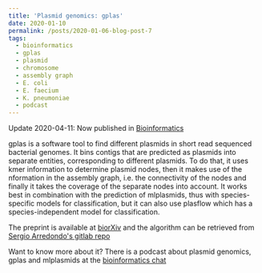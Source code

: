 ```yaml
---
title: 'Plasmid genomics: gplas'
date: 2020-01-10
permalink: /posts/2020-01-06-blog-post-7
tags:
  - bioinformatics
  - gplas
  - plasmid
  - chromosome
  - assembly graph
  - E. coli
  - E. faecium
  - K. pneumoniae
  - podcast
---
```


Update 2020-04-11: Now published in [Bioinformatics](https://academic.oup.com/bioinformatics/advance-article/doi/10.1093/bioinformatics/btaa233/5818483?guestAccessKey=dbe63461-12ea-4c06-8007-e60fe41faacd)

gplas is a software tool to find different plasmids in short read sequenced bacterial genomes. 
It bins contigs that are predicted as plasmids into separate entities, corresponding to different plasmids. 
To do that, it uses kmer information to determine plasmid nodes, then it makes use of the nformation in the assembly graph, 
i.e. the connectivity of the nodes and finally it takes the coverage of the separate nodes into account. 
It works best in combination with the prediction of mlplasmids, thus with species-specific models for 
classification, but it can also use plasflow which has a species-independent model for classification.

The preprint is available at [biorXiv](https://www.biorxiv.org/content/10.1101/835900v1) and the algorithm can be 
retrieved from [Sergio Arredondo's gitlab repo](https://gitlab.com/sirarredondo/gplas.git)

Want to know more about it? There is a podcast about plasmid genomics, gplas and mlplasmids at 
the [bioinformatics chat](bioinformatics.chat/plasmids)
